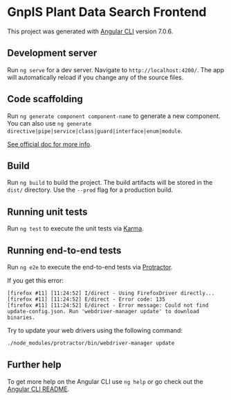 # GnpIS Plant Data Search Frontend

This project was generated with [Angular CLI](https://github.com/angular/angular-cli) version 7.0.6.

## Development server

Run `ng serve` for a dev server. Navigate to `http://localhost:4200/`. The app will automatically reload if you change any of the source files.

## Code scaffolding

Run `ng generate component component-name` to generate a new component. You can also use `ng generate directive|pipe|service|class|guard|interface|enum|module`.

[See official doc for more info](https://github.com/angular/angular-cli/wiki/generate).

## Build

Run `ng build` to build the project. The build artifacts will be stored in the `dist/` directory. Use the `--prod` flag for a production build.

## Running unit tests

Run `ng test` to execute the unit tests via [Karma](https://karma-runner.github.io).

## Running end-to-end tests

Run `ng e2e` to execute the end-to-end tests via [Protractor](http://www.protractortest.org/).

If you get this error:
```
[firefox #11] [11:24:52] I/direct - Using FirefoxDriver directly...
[firefox #11] [11:24:52] E/direct - Error code: 135
[firefox #11] [11:24:52] E/direct - Error message: Could not find update-config.json. Run 'webdriver-manager update' to download binaries.
```

Try to update your web drivers using the following command:
```sh
./node_modules/protractor/bin/webdriver-manager update
```


## Further help

To get more help on the Angular CLI use `ng help` or go check out the [Angular CLI README](https://github.com/angular/angular-cli/blob/master/README.md).
